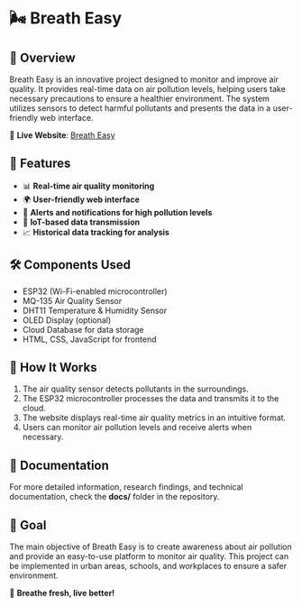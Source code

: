 # 🌬️ Breath Easy

## 🌟 Overview
Breath Easy is an innovative project designed to monitor and improve air quality. It provides real-time data on air pollution levels, helping users take necessary precautions to ensure a healthier environment. The system utilizes sensors to detect harmful pollutants and presents the data in a user-friendly web interface.

🔗 **Live Website**: [Breath Easy](https://breath-easy.netlify.app/)

## 🚀 Features
- 📊 **Real-time air quality monitoring**
- 🌍 **User-friendly web interface**
- 🔔 **Alerts and notifications for high pollution levels**
- 📡 **IoT-based data transmission**
- 📈 **Historical data tracking for analysis**

## 🛠️ Components Used
- ESP32 (Wi-Fi-enabled microcontroller)
- MQ-135 Air Quality Sensor
- DHT11 Temperature & Humidity Sensor
- OLED Display (optional)
- Cloud Database for data storage
- HTML, CSS, JavaScript for frontend

## 🔧 How It Works
1. The air quality sensor detects pollutants in the surroundings.
2. The ESP32 microcontroller processes the data and transmits it to the cloud.
3. The website displays real-time air quality metrics in an intuitive format.
4. Users can monitor air pollution levels and receive alerts when necessary.

## 📄 Documentation
For more detailed information, research findings, and technical documentation, check the **docs/** folder in the repository.

## 🎯 Goal
The main objective of Breath Easy is to create awareness about air pollution and provide an easy-to-use platform to monitor air quality. This project can be implemented in urban areas, schools, and workplaces to ensure a safer environment.

🌿 **Breathe fresh, live better!**

